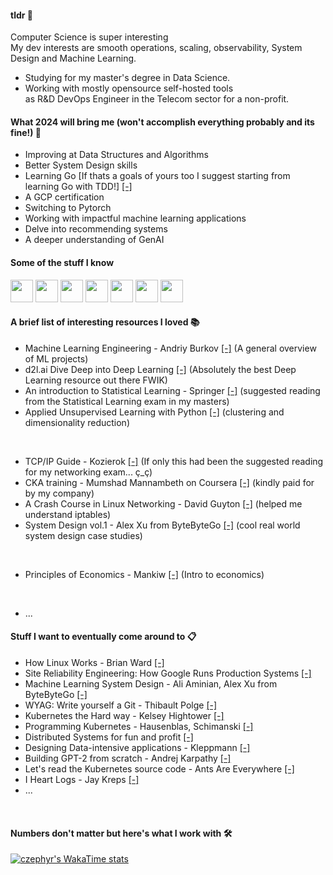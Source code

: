 <!--
**czephyr/czephyr** is a ✨ _special_ ✨ repository because its `README.md` (this file) appears on your GitHub profile.

Here are some ideas to get you started:

- 🔭 I’m currently working on ...
- 🌱 I’m currently learning ...
- 👯 I’m looking to collaborate on ...
- 🤔 I’m looking for help with ...
- 💬 Ask me about ...
- 📫 How to reach me: ...
- 😄 Pronouns: ...
- ⚡ Fun fact: ...
-->

#### tldr 📖
Computer Science is super interesting  </br>
My dev interests are smooth operations, scaling, observability, System Design and Machine Learning.

* Studying for my master's degree in Data Science.
* Working with mostly opensource self-hosted tools </br> as R&D DevOps Engineer in the Telecom sector for a non-profit.

#### What 2024 will bring me (won't accomplish everything probably and its fine!) 🌱

* Improving at Data Structures and Algorithms
* Better System Design skills
* Learning Go [If thats a goals of yours too I suggest starting from learning Go with TDD!] [[-]](https://quii.gitbook.io/learn-go-with-tests)
* A GCP certification
* Switching to Pytorch
* Working with impactful machine learning applications
* Delve into recommending systems
* A deeper understanding of GenAI

#### Some of the stuff I know
<p align="left">
<img src="https://cdn.jsdelivr.net/gh/devicons/devicon/icons/linux/linux-original.svg" width=36 height=36 />        
<img src="https://cdn.jsdelivr.net/gh/devicons/devicon/icons/python/python-original.svg" width=36 height=36 />
<img src="https://cdn.jsdelivr.net/gh/devicons/devicon/icons/kubernetes/kubernetes-plain.svg" width=36 height=36 />
<img src="https://cdn.jsdelivr.net/gh/devicons/devicon/icons/docker/docker-original.svg" width=36 height=36 />
<img src="https://cdn.jsdelivr.net/gh/devicons/devicon/icons/ansible/ansible-original.svg" width=36 height=36 />
<img src="https://cdn.jsdelivr.net/gh/devicons/devicon/icons/django/django-plain.svg" width=36 height=36 />
<img src="https://cdn.jsdelivr.net/gh/devicons/devicon/icons/tensorflow/tensorflow-original.svg" width=36 height=36 />                    
</p>

#### A brief list of interesting resources I loved 📚

* Machine Learning Engineering - Andriy Burkov [[-]](http://www.mlebook.com/wiki/doku.php) (A general overview of ML projects)
* d2l.ai Dive Deep into Deep Learning [[-]](https://d2l.ai/) (Absolutely the best Deep Learning resource out there FWIK)
* An introduction to Statistical Learning - Springer [[-]](https://www.statlearning.com/) (suggested reading from the Statistical Learning exam in my masters)
* Applied Unsupervised Learning with Python [[-]](https://www.packtpub.com/en-it/product/applied-unsupervised-learning-with-python-9781789952292?=type=ebook) (clustering and dimensionality reduction)
</br>

* TCP/IP Guide - Kozierok [[-]](http://www.tcpipguide.com/buybook.htm) (If only this had been the suggested reading for my networking exam... ç_ç)
* CKA training - Mumshad Mannambeth on Coursera [[-]](https://www.udemy.com/course/certified-kubernetes-administrator-with-practice-tests/) (kindly paid for by my company)
* A Crash Course in Linux Networking - David Guyton [[-]](https://datahacker.blog/index.php?preview=1&option=com_dropfiles&format=&task=frontfile.download&catid=67&id=32&Itemid=1000000000000) (helped me understand iptables)
* System Design vol.1 - Alex Xu from ByteByteGo [[-]](https://www.goodreads.com/en/book/show/54109255) (cool real world system design case studies)
</br>


* Principles of Economics - Mankiw [[-]](https://en.wikipedia.org/wiki/Principles_of_Economics_(Mankiw_book)) (Intro to economics)
</br>


* ...

#### Stuff I want to eventually come around to 📋

* How Linux Works -  Brian Ward [[-]](https://nostarch.com/howlinuxworks3) 
* Site Reliability Engineering: How Google Runs Production Systems [[-]](https://sre.google/books/)
* Machine Learning System Design -  Ali Aminian, Alex Xu from ByteByteGo [[-]](https://www.amazon.com/Machine-Learning-System-Design-Interview/dp/1736049127)
* WYAG: Write yourself a Git - Thibault Polge [[-]](https://wyag.thb.lt/)
* Kubernetes the Hard way - Kelsey Hightower [[-]](https://github.com/kelseyhightower/kubernetes-the-hard-way)
* Programming Kubernetes - Hausenblas, Schimanski [[-]](https://www.oreilly.com/library/view/programming-kubernetes/9781492047094/)
* Distributed Systems for fun and profit [[-]](https://book.mixu.net/distsys/single-page.html)
* Designing Data-intensive applications - Kleppmann [[-]](https://dataintensive.net/)
* Building GPT-2 from scratch - Andrej Karpathy [[-]](https://youtu.be/l8pRSuU81PU?si=OWAPUlD0ED6Nn5Y5)
* Let's read the Kubernetes source code - Ants Are Everywhere [[-]](https://www.youtube.com/watch?v=F8dZMKP6xyg)
* I Heart Logs - Jay Kreps [[-]](https://www.oreilly.com/library/view/i-heart-logs/9781491909379/)
* ...

</br>

#### Numbers don't matter but here's what I work with 🛠️
[![czephyr's WakaTime stats](https://github-readme-stats.vercel.app/api/wakatime?username=czephyr&layout=compact)](https://github.com/anuraghazra/github-readme-stats)
